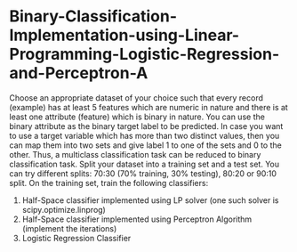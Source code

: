 # Binary-Classification-Implementation-using-Linear-Programming-Logistic-Regression-and-Perceptron-A
Choose an appropriate dataset of your choice such that every record (example) has at least 5 features which are numeric in nature and there is at least one attribute (feature) which is binary in nature. You can use the binary attribute as the binary target label to be predicted. In case you want to use a target variable which has more than two distinct values, then you can map them into two sets and give label 1 to one of the sets and 0 to the other. Thus, a multiclass classification task can be reduced to binary classification task.
Split your dataset into a training set and a test set. You can try different splits: 70:30 (70% training, 30% testing), 80:20 or 90:10 split.
On the training set, train the following classifiers:
1. Half-Space classifier implemented using LP solver (one such solver is scipy.optimize.linprog)
2. Half-Space classifier implemented using Perceptron Algorithm (implement the iterations)
3. Logistic Regression Classifier

